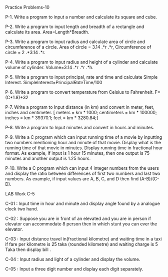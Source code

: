 Practice Problems-10

P-1. Write a program to input a number and calculate its square and cube.

P-2. Write a program to input length and breadth of a rectangle and calculate its area.
Area=Length*Breadth.

P-3. Write a program to input radius and calculate area of circle and circumference of a circle.
Area of circle = 3.14 .*r .*r, Circumference of circle = 2 .*3.14 .*r.

P-4. Write a program to input radius and height of a cylinder and calculate volume of cylinder.
Volume=3.14 .*r .*r .*h.

P-5. Write a program to input principal, rate and time and calculate Simple Interest.
SimpleInterest=Principal*Rate*Time/100

P-6. Write a program to convert temperature from Celsius to Fahrenheit. F=(C*1.8)+32

P-7. Write a program to Input distance (in km) and convert in meter, feet, inches and centimeter. [ meters = km * 1000;
    centimeters = km * 100000;
    inches = km * 39370.1;
    feet = km * 3280.84;]

P-8. Write a program to Input minutes and convert in hours and minutes.

P-9. Write a C program which can input running time of a movie by inputting two numbers
mentioning hour and minute of that movie. Display what is the running time of that movie in
minutes. Display running time in fractional hour format. As example, if input is 1 hour 15
minutes, then one output is 75 minutes and another output is 1.25 hours.

P-10. Write a C program which can input 4 integer numbers from the users and display the ratio
between differences of first two numbers and last two numbers. As example, if input values
are A, B, C, and D then find (A-B)/(C-D).


LAB Work C-5

C-01 : Input time in hour and minute and display angle found by a analogue clock two hand.

C-02 : Suppose you are in front of an elevated and you are in person if elevator can accommodate 8 person then in which stunt you can ever the elevator.

C-03 : Input distance travel in(fractional kilometre) and waiting time in a taxi if fare per kilometre is 25 taka (rounded kilometre) and waiting charge is 5 Taka then display bill .

C-04 : Input radius and light of a cylinder and display the volume.

C-05 : Input a three digit number and display each digit separately.



